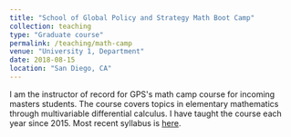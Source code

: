 ```yaml
---
title: "School of Global Policy and Strategy Math Boot Camp"
collection: teaching
type: "Graduate course"
permalink: /teaching/math-camp
venue: "University 1, Department"
date: 2018-08-15
location: "San Diego, CA"
---
```


I am the instructor of record for GPS's math camp course for incoming masters students. The course covers topics in elementary mathematics through multivariable differential calculus. I have taught the course each year since 2015. Most recent syllabus is [here](https://github.com/lcsanford/lcsanford.github.io/blob/master/files/Math%20Camp%20Syllabus%202018.pdf).
